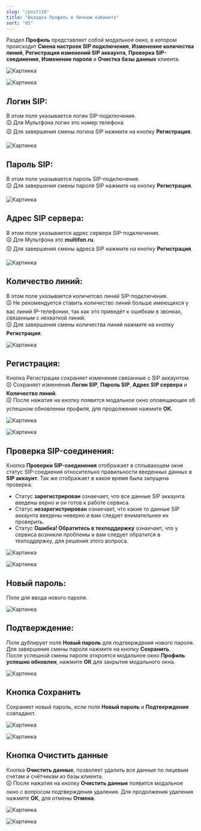 ```yaml
---
slug: "/post110"
title: "Вкладка Профиль в Личном кабинете"
sort: "05"
---
```


Раздел **Профиль** представляет собой модальное окно, в котором происходит **Смена настроек SIP подключения**, **Изменение количества линий**, **Регистрация изменений SIP аккаунта**, **Проверка SIP-соединения**, **Изменение пароля** и **Очистка базы данных**  клиента.

![Картинка](./images/profile_butt_profile.png "Кнопка Профиль")

![Картинка](./images/profile_modal_window_profile.png "Модальное окно Профиль")

## Логин SIP:

В этом поле указывается логин SIP-подключения.  
🛈 Для Мультфона логин это номер телефона.  
🛈 Для завершения смены логина SIP нажмите на кнопку **Регистрация**.

![Картинка](./images/profile_login_SIP.png "Поле Логин SIP сервера")

## Пароль SIP:

В этом поле указывается пароль SIP-подключения.  
🛈 Для завершения смены пароля SIP нажмите на кнопку **Регистрация**.

![Картинка](./images/profile_pass_SIP.png "Поле Пароль SIP сервера")

## Адрес SIP сервера:

В этом поле указывается адрес сервера SIP-подключения.  
🛈 Для Мультфона это **multifon.ru**.  
🛈 Для завершения смены адреса SIP нажмите на кнопку **Регистрация**.

![Картинка](./images/profile_address_SIP.png "Поле Адрес SIP сервера")

## Количество линий:

В этом поле указывается количетсво линий SIP-подключения.  
🛈 Не рекомендуется ставить количество линий больше имеющихся у вас линий IP-телефонии, так как это приведёт к ошибкам в звонках, связанным с нехваткой линий.  
🛈 Для завершения смены количества линий нажмите на кнопку **Регистрация**.

![Картинка](./images/profile_number_of_lines.png "Поле Количества линий")

## Регистрация:

Кнопка Регистрации сохраняет изменения связанные с SIP аккаунтом.  
🛈 Сохраняет изменения **Логин SIP**, **Пароль SIP**, **Адрес SIP сервера** и **Количество линий**.  
🛈 После нажатия на кнопку появится модальное окно оповещающее об успешном обновлении профиля, для продолжения нажмите **ОК**.

![Картинка](./images/registration.png "Кнопка регистраций")

![Картинка](./images/profile_form_confirm.png "Кнопка регистраций")

## Проверка SIP-соединения:

Кнопка **Проверки SIP-соединения** отображает в сплывающем окне статус SIP-соедиения относительно правильности введенных данных в **SIP аккаунт**. Так же отображает в какое время была запущена проверка.  
* Статус **зарегистрирован** ознаечает, что все данные SIP аккаунта введены верно и он готов к работе сервиса.
* Статус **незарегистрирован** ознаечает, что какие то данные SIP аккаунта введены неверно и вам следует внимательнее их проверить.
* Статус **Ошибка! Обратитесь в техподдержку** ознаечает, что у сервиса возникли проблемы и вам следует обратится в техподдержку, для решения этого вопроса. 
  
![Картинка](./images/SIP_check.png "Кнопка проверки SIP-соединения")

![Картинка](./images/check_SIP_alert.png "Модальное окно проверки SIP-соединения")

## Новый пароль:

Поле для ввода нового пароля.

![Картинка](./images/profile_new_pass.png "Поле Новый пароль")

## Подтверждение:

Поле дублирует поле **Новый пароль** для подтверждения нового пароля. Для завершения смены пароля нажмите на кнопку **Сохранить**.  
После успешной смены пароля откроется модальное окно **Профиль успешно обновлен**, нажмите **ОК** для закрытия модального окна.

![Картинка](./images/profile_confirm_pass.png "Поле Подтверждение")

## Кнопка Сохранить

Сохраняет новый пароль, если поля **Новый пароль** и **Подтверждение** совпадают.

![Картинка](./images/profile_butt_save.png "Кнопка Сохранить")

![Картинка](./images/profile_form_confirm.png "Модальное окно Профиль успешно обновлен")


## Кнопка Очистить данные

Кнопка **Очистить данные**, позволяет удалить все данные по лицевым счетам и счётчикам из базы клиента.  
🛈 После нажатия на кнопку **Очистить данные** появится модальное окно с вопросом подтверждения удаления. Для продолжения удаления нажмите **ОК**, для отмены **Отмена**.

![Картинка](./images/profile_clear_data.png "Кнопка Очистить данные")

![Картинка](./images/profile_clear_data_confirmation.png "Подтверждение очистки данных")
